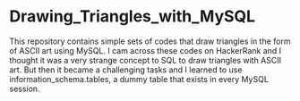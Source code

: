 # Drawing_Triangles_with_MySQL
This repository contains simple sets of codes that draw triangles in the form of ASCII art using MySQL. I cam across these codes on HackerRank and I thought it was a very strange concept to SQL to draw triangles with ASCII art. But then it became a challenging tasks and I learned to use information_schema.tables, a dummy table that exists in every MySQL session.
